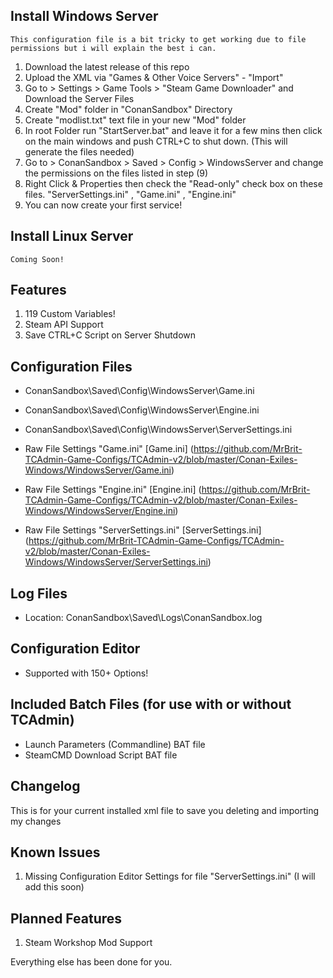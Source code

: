 ## Install Windows Server

```
This configuration file is a bit tricky to get working due to file permissions but i will explain the best i can.
```

1. Download the latest release of this repo
2. Upload the XML via "Games & Other Voice Servers" - "Import"
3. Go to > Settings > Game Tools > "Steam Game Downloader" and Download the Server Files
4. Create "Mod" folder in "ConanSandbox" Directory
5. Create "modlist.txt" text file in your new "Mod" folder
6. In root Folder run "StartServer.bat" and leave it for a few mins then click on the main windows and push CTRL+C to shut down. 
(This will generate the files needed)
7. Go to > ConanSandbox > Saved > Config > WindowsServer and change the permissions on the files listed in step (9)
8. Right Click & Properties then check the "Read-only" check box on these files. "ServerSettings.ini" , "Game.ini" , "Engine.ini"
9. You can now create your first service!


## Install Linux Server

```
Coming Soon!
```

## Features

1. 119 Custom Variables!
2. Steam API Support
3. Save CTRL+C Script on Server Shutdown


## Configuration Files

* ConanSandbox\Saved\Config\WindowsServer\Game.ini
* ConanSandbox\Saved\Config\WindowsServer\Engine.ini
* ConanSandbox\Saved\Config\WindowsServer\ServerSettings.ini

* Raw File Settings "Game.ini" [Game.ini] (https://github.com/MrBrit-TCAdmin-Game-Configs/TCAdmin-v2/blob/master/Conan-Exiles-Windows/WindowsServer/Game.ini)
* Raw File Settings "Engine.ini" [Engine.ini] (https://github.com/MrBrit-TCAdmin-Game-Configs/TCAdmin-v2/blob/master/Conan-Exiles-Windows/WindowsServer/Engine.ini)
* Raw File Settings "ServerSettings.ini" [ServerSettings.ini] (https://github.com/MrBrit-TCAdmin-Game-Configs/TCAdmin-v2/blob/master/Conan-Exiles-Windows/WindowsServer/ServerSettings.ini)


## Log Files

* Location: ConanSandbox\Saved\Logs\ConanSandbox.log


## Configuration Editor

* Supported with 150+ Options!


## Included Batch Files (for use with or without TCAdmin)

* Launch Parameters (Commandline) BAT file
* SteamCMD Download Script BAT file


## Changelog

This is for your current installed xml file to save you deleting and importing my changes


## Known Issues

1. Missing Configuration Editor Settings for file "ServerSettings.ini" (I will add this soon)


## Planned Features

1. Steam Workshop Mod Support

Everything else has been done for you.